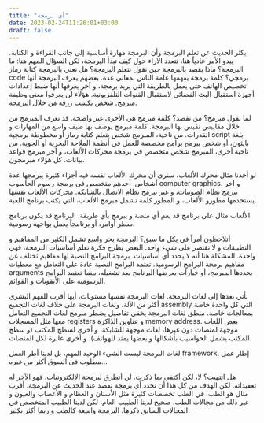 ```yaml
---
title: "أي برمجة"
date: 2023-02-24T11:26:01+03:00
draft: false
---
```


يكثر الحديث عن تعلم البرمجة وأن البرمجة مهارة أساسية إلى جانب القراءة و الكتابة. يبدو الأمر عادياً هنا، تتعدد الآراء حول كيف تبدأ البرمجة، لكن السؤال المهم هنا: ما البرمجة؟ ماذا يقصد بالبرمجة حين نقول نتعلم البرمجة؟ هل نعني بالبرمجة كتابة رماز code برمجي؟ كلمة برمجة يفهمها عامة الناس بمعاني عدة. بعضهم يعرف البرمجة أنها تخصيص الهاتف حتى يعمل بالطريقة التي يريد برمجة، و آخر يعرفها أنها ضبط إعدادات أجهزة استقبال البث الفضائي لاستقبال القنوات التلفزيونية. هؤلاء لن يعرفوا معنى وظيفة مبرمج. شخص يكسب رزقه من خلال البرمجة.

لما نقول مبرمج؟ من نقصد؟ كلمة مبرمج هي الأخرى غير واضحة. قد نعرف المبرمج من خلال مقاييس نقيس بها البرمجة. كلمة مبرمج يوصف بها طيف واسع من المهارات و القدرات. من ناحية، المبرمج شخص يتعلم كتابة رماز أو مخطوطة برمجية script بلغة بايثون، أو شخص يبرمج برامج مخصصة للعمل في أنظمة الملاحة البحرية أو الجوية. من ناحية أخرى، المبرمج شخص متخصص في برمجة محركات الألعاب، و آخر مبرمج قواعد بيانات. كل هؤلاء مبرمجون.

لو أخذنا مثال محرك الألعاب، سنرى أن محرك الألعاب نفسه فيه أجزاء كثيرة يبرمجها عدة أشخاص. أحدهم متخصص في برمجة رسوم الحاسوب computer graphics، و آخر يبرمج نظام الصوتيات، و غير يبرمج نظام الاتصال بالشابكة. محركات الألعاب نفسها يستخدمها مطورو الألعاب، و المطور كلمة تشمل مبرمج الألعاب، التي يكتب برنامج اللعبة.

الألعاب مثال على برنامج قد يعم أي منصة و يبرمج بأي طريقة. البرنامج قد يكون برنامج سطر أوامر، أو برنامجاً يعمل بواجهة رسومية.

أتلاحظون أمراً في يكل ما سبق؟ البرمجة بحر واسع تشمل الكثير من المفاهيم و التطبيقات و لا تقتصر على شيء واحد. البعض يطرح فكرة تعلم أساسيات البرمجة، فهي واحدة. المشكلة هنا أنه لا يحدد أي أساسيات. برمجة البرامج  النصية لها مفاهيم تختلف عن مفاهيم برمجة البرامج الرسومية. تعتمد البرامج النصية عادة على التعامل مع معطيات arguments يحددها المبرمج، أو خيارات يعرضها البرنامج بعد تشغيله، بينما تعتمد البرامج الرسومية على الأيقونات و القوائم.

نأتي بعدها إلى لغات البرمجة. لغات البرمجة نفسها مستويات، أيها أقرب للفهم البشري أكثر من الآلة، ولغات البرمجة على خلاف لغات التجميع assembly التي كل واحدة خاصة بمعالجات خاصة. منطق لغات البرمجة يخفي تفاصيل يضطر مبرمج لغات التجميع التعامل معها مثل المسجلات registers و عناوين الذاكرة memory address. بعض اللغات موجهة لمنصات دون غيرها، لغات موجهة للشابكة، و أخرى لسطح المكتب (و سطح المكتب يشمل الحواسيب بأشكالها و بعضها يمتد للهواتف)، و أخرى عابرة لكل المنصات.

لغات البرمجة ليست الشيء الوحيد المهم، بل لدينا أطر العمل framework. إطار عمل مطلوب في السوق أكثر من غيره...

هل انتهيت؟ لا، لكن أكتفي بما ذكرت. لن أتطرق لبرمجة الإلكترونيات، فهو الآخر له تعقيداته. لكن الهدف من كل هذا أن نحدد أي برمجة نقصد عند الحديث عن البرمجة. أقرب مثال هو الطب. في الطب تخصصات كثيرة مثل الأسنان و العظام و الأعصاب والعيون و غير ذلك من مجالات الطب. صحيح لدينا الطبيب العام، لكن لدينا الطبيب المتخصص في المجالات السابق ذكرها. البرمجة واسعة كالطب و ربما أكثر بكثير.